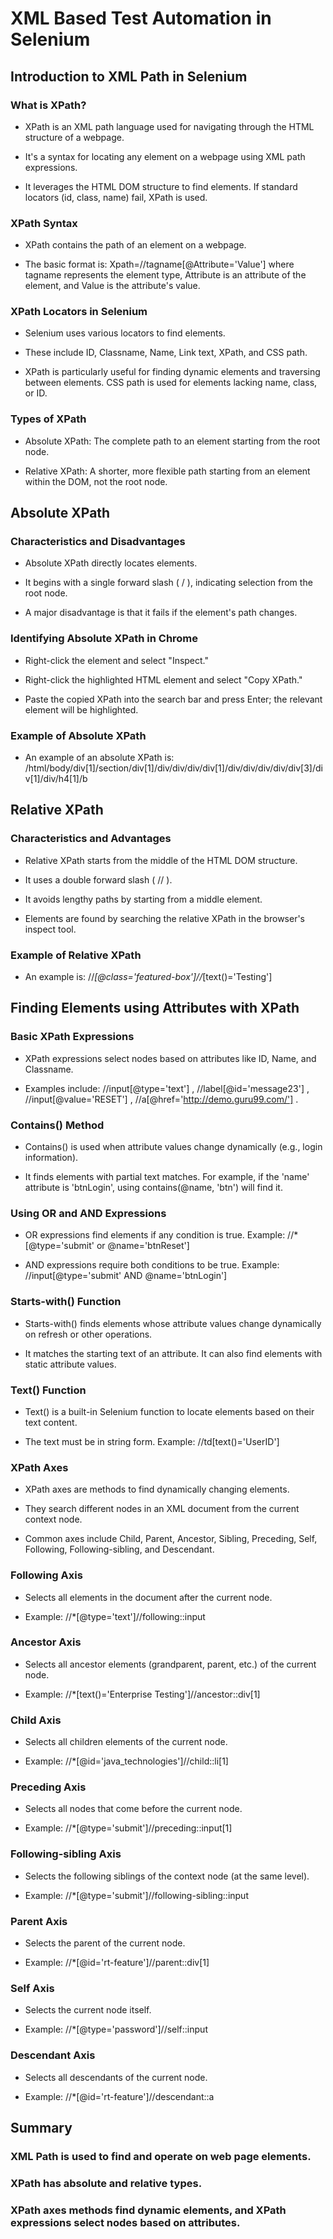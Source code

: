 # XML Based Test Automation in Selenium

## Introduction to XML Path in Selenium

### What is XPath?

- XPath is an XML path language used for navigating through the HTML structure of a webpage.

- It's a syntax for locating any element on a webpage using XML path expressions.

- It leverages the HTML DOM structure to find elements.  If standard locators (id, class, name) fail, XPath is used.

### XPath Syntax

- XPath contains the path of an element on a webpage.

- The basic format is:  Xpath=//tagname[@Attribute='Value']   where  tagname  represents the element type,  Attribute  is an attribute of the element, and  Value  is the attribute's value.

### XPath Locators in Selenium

- Selenium uses various locators to find elements.

- These include ID, Classname, Name, Link text, XPath, and CSS path.

- XPath is particularly useful for finding dynamic elements and traversing between elements.  CSS path is used for elements lacking name, class, or ID.

### Types of XPath

- Absolute XPath: The complete path to an element starting from the root node.

- Relative XPath: A shorter, more flexible path starting from an element within the DOM, not the root node.

## Absolute XPath

### Characteristics and Disadvantages

- Absolute XPath directly locates elements.

- It begins with a single forward slash ( / ), indicating selection from the root node.

- A major disadvantage is that it fails if the element's path changes.

### Identifying Absolute XPath in Chrome

- Right-click the element and select "Inspect."

- Right-click the highlighted HTML element and select "Copy XPath."

- Paste the copied XPath into the search bar and press Enter; the relevant element will be highlighted.

### Example of Absolute XPath

- An example of an absolute XPath is:  /html/body/div[1]/section/div[1]/div/div/div/div[1]/div/div/div/div/div[3]/div[1]/div/h4[1]/b 

## Relative XPath

### Characteristics and Advantages

- Relative XPath starts from the middle of the HTML DOM structure.

- It uses a double forward slash ( // ).

- It avoids lengthy paths by starting from a middle element.

- Elements are found by searching the relative XPath in the browser's inspect tool.

### Example of Relative XPath

- An example is:  //*[@class='featured-box']//*[text()='Testing'] 

## Finding Elements using Attributes with XPath

### Basic XPath Expressions

- XPath expressions select nodes based on attributes like ID, Name, and Classname.

- Examples include:  //input[@type='text'] ,  //label[@id='message23'] ,  //input[@value='RESET'] ,  //a[@href='http://demo.guru99.com/'] .

### Contains() Method

-  Contains()  is used when attribute values change dynamically (e.g., login information).

- It finds elements with partial text matches.  For example, if the 'name' attribute is 'btnLogin', using  contains(@name, 'btn')  will find it.

### Using OR and AND Expressions

- OR expressions find elements if any condition is true.  Example:  //*[@type='submit' or @name='btnReset'] 

- AND expressions require both conditions to be true. Example:  //input[@type='submit' AND @name='btnLogin'] 

### Starts-with() Function

-  Starts-with()  finds elements whose attribute values change dynamically on refresh or other operations.

- It matches the starting text of an attribute.  It can also find elements with static attribute values.

### Text() Function

-  Text()  is a built-in Selenium function to locate elements based on their text content.

- The text must be in string form.  Example:  //td[text()='UserID'] 

### XPath Axes

- XPath axes are methods to find dynamically changing elements.

- They search different nodes in an XML document from the current context node.

- Common axes include Child, Parent, Ancestor, Sibling, Preceding, Self, Following, Following-sibling, and Descendant.

### Following Axis

- Selects all elements in the document after the current node.

- Example:  //*[@type='text']//following::input 

### Ancestor Axis

- Selects all ancestor elements (grandparent, parent, etc.) of the current node.

- Example:  //*[text()='Enterprise Testing']//ancestor::div[1] 

### Child Axis

- Selects all children elements of the current node.

- Example:  //*[@id='java_technologies']//child::li[1] 

### Preceding Axis

- Selects all nodes that come before the current node.

- Example:  //*[@type='submit']//preceding::input[1] 

### Following-sibling Axis

- Selects the following siblings of the context node (at the same level).

- Example:  //*[@type='submit']//following-sibling::input 

### Parent Axis

- Selects the parent of the current node.

- Example:  //*[@id='rt-feature']//parent::div[1] 

### Self Axis

- Selects the current node itself.

- Example:  //*[@type='password']//self::input 

### Descendant Axis

- Selects all descendants of the current node.

- Example:  //*[@id='rt-feature']//descendant::a 

## Summary

### XML Path is used to find and operate on web page elements.

### XPath has absolute and relative types.

### XPath axes methods find dynamic elements, and XPath expressions select nodes based on attributes.

